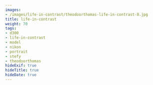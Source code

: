 ```yaml
---
images:
- /images/life-in-contrast/theodoorthomas-life-in-contrast-8.jpg
title: life-in-contrast
weight: 70
tags:
- d300
- life-in-contrast
- model
- nikon
- portrait
- stefy
- theodoorthomas
hideExif: true
hideTitle: true
hideDate: true
---
```


